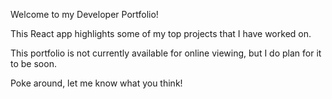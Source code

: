 Welcome to my Developer Portfolio!

This React app highlights some of my top projects that I have worked on.

This portfolio is not currently available for online viewing, but I do plan for it to be soon.

Poke around, let me know what you think!